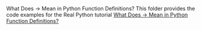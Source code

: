 What Does -> Mean in Python Function Definitions?
This folder provides the code examples for the Real Python tutorial [What Does -> Mean in Python Function Definitions?](https://realpython.com/what-does-mean-in-python-function-definitions/) 